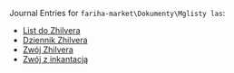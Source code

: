 Journal Entries for `fariha-market\Dokumenty\Mglisty las`:
- [List do Zhilvera](List%20do%20Zhilvera.md)
- [Dziennik Zhilvera](Dziennik%20Zhilvera.md)
- [Zwój Zhilvera](Zw%C3%B3j%20Zhilvera.md)
- [Zwój z inkantacją](Zw%C3%B3j%20z%20inkantacj%C4%85.md)
